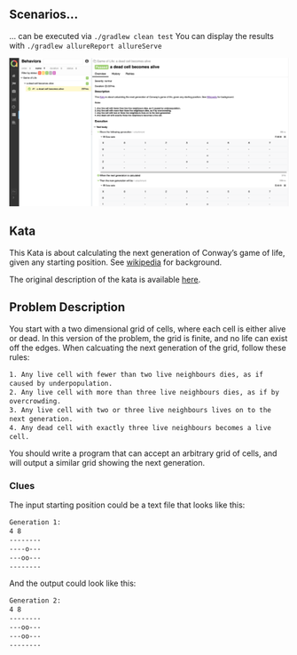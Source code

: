## Scenarios...

... can be executed via `./gradlew clean test`
You can display the results with `./gradlew allureReport allureServe`

![Report Preview](img/report-preview.png)

## Kata

This Kata is about calculating the next generation of Conway’s game of life, given any starting position. See [wikipedia](http://en.wikipedia.org/wiki/Conway%27s_Game_of_Life) for background.

The original description of the kata is available [here](http://codingdojo.org/kata/GameOfLife/).

## Problem Description

You start with a two dimensional grid of cells, where each cell is either alive or dead. In this version of the problem, the grid is finite, and no life can exist off the edges. When calcuating the next generation of the grid, follow these rules:
```
1. Any live cell with fewer than two live neighbours dies, as if caused by underpopulation.
2. Any live cell with more than three live neighbours dies, as if by overcrowding.
3. Any live cell with two or three live neighbours lives on to the next generation.
4. Any dead cell with exactly three live neighbours becomes a live cell.
```
You should write a program that can accept an arbitrary grid of cells, and will output a similar grid showing the next generation.

### Clues

The input starting position could be a text file that looks like this:
```
Generation 1:
4 8
--------
----o---
---oo---
--------
```
And the output could look like this:

```
Generation 2:
4 8
--------
---oo---
---oo---
--------
```
